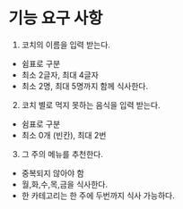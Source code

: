 # 기능 요구 사항

1. 코치의 이름을 입력 받는다.
* 쉼표로 구분
* 최소 2글자, 최대 4글자
* 최소 2명, 최대 5명까지 함께 식사한다.
2. 코치 별로 먹지 못하는 음식을 입력 받는다.
* 쉼표로 구분
* 최소 0개 (빈칸), 최대 2번
3. 그 주의 메뉴를 추천한다.
* 중복되지 않아야 함
* 월,화,수,목,금을 식사한다.
* 한 카테고리는 한 주에 두번까지 식사 가능하다.